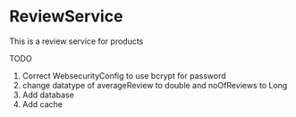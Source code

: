# ReviewService
This is a review service for products


TODO 
1) Correct WebsecurityConfig to use bcrypt for password
2) change datatype of averageReview to double and noOfReviews to Long
3) Add database 
4) Add cache

